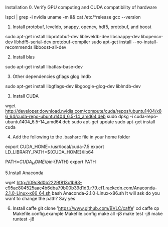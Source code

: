 <h>Installation</h>
0. Verify GPU computing and CUDA compatibility of hardware

lspci | grep -i nvidia
uname -m && cat /etc/*release
 gcc --version

1. Install protobuf, leveldb, snappy, opencv, hdf5, protobuf, and boost

sudo apt-get install libprotobuf-dev libleveldb-dev libsnappy-dev libopencv-dev libhdf5-serial-dev protobuf-compiler
sudo apt-get install --no-install-recommends libboost-all-dev

2. Install blas

sudo apt-get install libatlas-base-dev

3. Other dependencies gflags glog lmdb

sudo apt-get install libgflags-dev libgoogle-glog-dev liblmdb-dev

3. Install CUDA

wget http://developer.download.nvidia.com/compute/cuda/repos/ubuntu1404/x86_64/cuda-repo-ubuntu1404_6.5-14_amd64.deb
sudo dpkg -i cuda-repo-ubuntu1404_6.5-14_amd64.deb
sudo apt-get update
sudo apt-get install cuda

4. Add the following to the .bashsrc file in your home folder

export CUDA_HOME=/usr/local/cuda-7.5 
export LD_LIBRARY_PATH=${CUDA_HOME}/lib64 
 
PATH=${CUDA_HOME}/bin:${PATH} 
export PATH 

5.Install Anaconda

wget http://09c8d0b2229f813c1b93-c95ac804525aac4b6dba79b00b39d1d3.r79.cf1.rackcdn.com/Anaconda-2.1.0-Linux-x86_64.sh
bash Anaconda-2.1.0-Linux-x86.sh
It will ask do you want to change the path? Say yes

6. Install caffe
git clone 'https://www.github.com/BVLC/caffe'
cd caffe
cp Makefile.config.example Makefile.config
make all -j8
make test -j8
make runtest -j8
